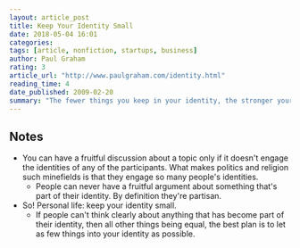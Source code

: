 ```yaml
---
layout: article_post
title: Keep Your Identity Small
date: 2018-05-04 16:01
categories:
tags: [article, nonfiction, startups, business]
author: Paul Graham
rating: 3
article_url: "http://www.paulgraham.com/identity.html"
reading_time: 4
date_published: 2009-02-20
summary: "The fewer things you keep in your identity, the stronger your identity becomes and the more fruitful discussions you can have about things outside your identity."
---
```


## Notes

* You can have a fruitful discussion about a topic only if it doesn't
  engage the identities of any of the participants. What makes politics
  and religion such minefields is that they engage so many people's
  identities.
  * People can never have a fruitful argument about something that's
    part of their identity. By definition they're partisan.
* So! Personal life: keep your identity small.
  * If people can't think clearly about anything that has become part of
    their identity, then all other things being equal, the best plan is
    to let as few things into your identity as possible.
